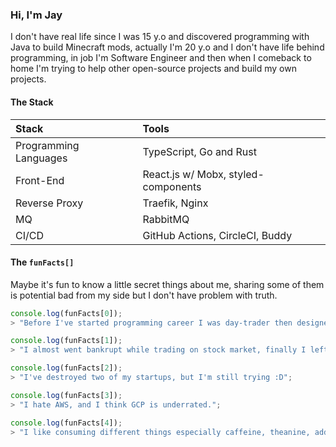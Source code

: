 ### Hi, I'm Jay

I don't have real life since I was 15 y.o and discovered programming with Java to build Minecraft mods, actually I'm 20 y.o and I don't have life behind programming, in job I'm Software Engineer and then when I comeback to home I'm trying to help other open-source projects and build my own projects.

#### The Stack

| Stack                 | Tools                               |
| :-------------------- | :---------------------------------- |
| Programming Languages | TypeScript, Go and Rust             |
| Front-End             | React.js w/ Mobx, styled-components |
| Reverse Proxy         | Traefik, Nginx                      |
| MQ                    | RabbitMQ                            |
| CI/CD                 | GitHub Actions, CircleCI, Buddy     |

#### The `funFacts[]`

Maybe it's fun to know a little secret things about me, sharing some of them is potential bad from my side but I don't have problem with truth.

```javascript
console.log(funFacts[0]);
> "Before I've started programming career I was day-trader then designer.";

console.log(funFacts[1]);
> "I almost went bankrupt while trading on stock market, finally I left with the cash.";

console.log(funFacts[2]);
> "I've destroyed two of my startups, but I'm still trying :D";

console.log(funFacts[3]);
> "I hate AWS, and I think GCP is underrated.";

console.log(funFacts[4]);
> "I like consuming different things especially caffeine, theanine, adderall and nicotine because healthy life matters.";
```
